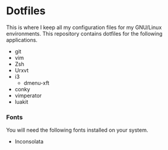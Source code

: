 # Dotfiles
This is where I keep all my configuration files for my GNU/Linux environments.
This repository contains dotfiles for the following applications.
* git
* vim
* Zsh
* Urxvt
* i3
    * dmenu-xft
* conky
* vimperator
* luakit

### Fonts
You will need the following fonts installed on your system.
* Inconsolata
